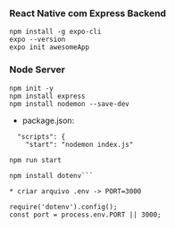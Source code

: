 ### React Native com Express Backend

```
npm install -g expo-cli
expo --version
expo init awesomeApp
```

### Node Server

```
npm init -y
npm install express
npm install nodemon --save-dev
```

- package.json:

```
  "scripts": {
    "start": "nodemon index.js"

npm run start
```

````
npm install dotenv```

* criar arquivo .env -> PORT=3000
````
```
require('dotenv').config();
const port = process.env.PORT || 3000;
```
